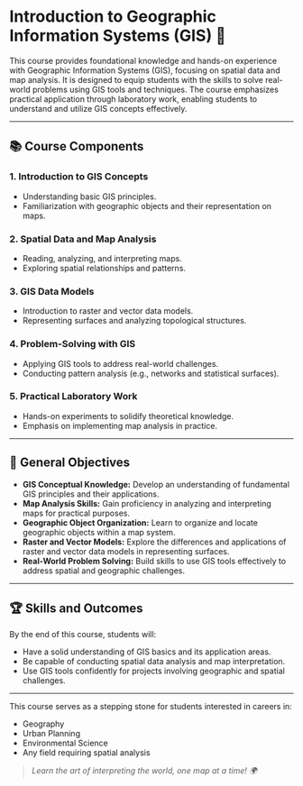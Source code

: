 # Introduction to Geographic Information Systems (GIS) 📍

This course provides foundational knowledge and hands-on experience with Geographic Information Systems (GIS), focusing on spatial data and map analysis. It is designed to equip students with the skills to solve real-world problems using GIS tools and techniques. The course emphasizes practical application through laboratory work, enabling students to understand and utilize GIS concepts effectively.

---

## 📚 **Course Components**

### 1. Introduction to GIS Concepts
- Understanding basic GIS principles.
- Familiarization with geographic objects and their representation on maps.

### 2. Spatial Data and Map Analysis
- Reading, analyzing, and interpreting maps.
- Exploring spatial relationships and patterns.

### 3. GIS Data Models
- Introduction to raster and vector data models.
- Representing surfaces and analyzing topological structures.

### 4. Problem-Solving with GIS
- Applying GIS tools to address real-world challenges.
- Conducting pattern analysis (e.g., networks and statistical surfaces).

### 5. Practical Laboratory Work
- Hands-on experiments to solidify theoretical knowledge.
- Emphasis on implementing map analysis in practice.

---

## 🎯 **General Objectives**

- **GIS Conceptual Knowledge:** Develop an understanding of fundamental GIS principles and their applications.
- **Map Analysis Skills:** Gain proficiency in analyzing and interpreting maps for practical purposes.
- **Geographic Object Organization:** Learn to organize and locate geographic objects within a map system.
- **Raster and Vector Models:** Explore the differences and applications of raster and vector data models in representing surfaces.
- **Real-World Problem Solving:** Build skills to use GIS tools effectively to address spatial and geographic challenges.

---

## 🏆 **Skills and Outcomes**

By the end of this course, students will:
- Have a solid understanding of GIS basics and its application areas.
- Be capable of conducting spatial data analysis and map interpretation.
- Use GIS tools confidently for projects involving geographic and spatial challenges.

---

This course serves as a stepping stone for students interested in careers in:
- Geography
- Urban Planning
- Environmental Science
- Any field requiring spatial analysis

> _Learn the art of interpreting the world, one map at a time! 🌍_
